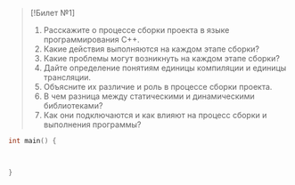 
> [!Билет №1]
> 1. Расскажите о процессе сборки проекта в языке программирования С++. 
> 2. Какие действия выполняются на каждом этапе сборки? 
> 3. Какие проблемы могут возникнуть на каждом этапе сборки? 
> 4. Дайте определение понятиям единицы компиляции и единицы трансляции. 
> 5. Объясните их различие и роль в процессе сборки проекта. 
> 6. В чем разница между статическими и динамическими библиотеками? 
> 7. Как они подключаются и как влияют на процесс сборки и выполнения программы?

``` cpp
int main() {



}
```
